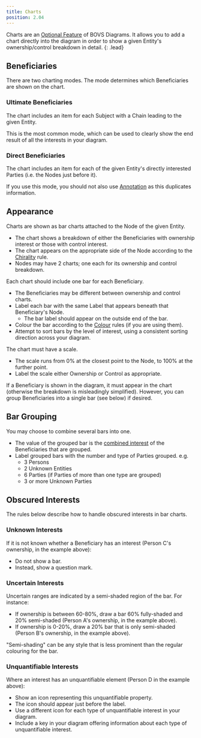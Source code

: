 ```yaml
---
title: Charts
position: 2.04
---
```


Charts are an [Optional Feature](/visualisation/optional) of BOVS Diagrams. It allows you to add a chart directly into the diagram in order to show a given Entity's ownership/control breakdown in detail.
{: .lead}


## Beneficiaries

There are two charting modes. The mode determines which Beneficiaries are shown on the chart.

### Ultimate Beneficiaries

The chart includes an item for each Subject with a Chain leading to the given Entity.

This is the most common mode, which can be used to clearly show the end result of all the interests in your diagram.

### Direct Beneficiaries

The chart includes an item for each of the given Entity's directly interested Parties (i.e. the Nodes just before it).

If you use this mode, you should not also use [Annotation](/visualisation/optional/annotation) as this duplicates information.


## Appearance

Charts are shown as bar charts attached to the Node of the given Entity.

* The chart shows a breakdown of either the Beneficiaries with ownership interest or those with control interest.
* The chart appears on the appropriate side of the Node according to the [Chirality](/visualisation/core/chirality) rule.
* Nodes may have 2 charts; one each for its ownership and control breakdown.

Each chart should include one bar for each Beneficiary.

* The Beneficiaries may be different between ownership and control charts.
* Label each bar with the same Label that appears beneath that Beneficiary's Node.
  * The bar label should appear on the outside end of the bar.
* Colour the bar according to the [Colour](/visualisation/optional/colour) rules (if you are using them).
* Attempt to sort bars by the level of interest, using a consistent sorting direction across your diagram.

The chart must have a scale.

* The scale runs from 0% at the closest point to the Node, to 100% at the further point.
* Label the scale either Ownership or Control as appropriate.

If a Beneficiary is shown in the diagram, it must appear in the chart (otherwise the breakdown is misleadingly simplified). However, you can group Beneficiaries into a single bar (see below) if desired.


## Bar Grouping

You may choose to combine several bars into one.

* The value of the grouped bar is the [combined interest](/visualisation/core/summarisation) of the Beneficiaries that are grouped.
* Label grouped bars with the number and type of Parties grouped. e.g.
  * 3 Persons
  * 2 Unknown Entities
  * 6 Parties (if Parties of more than one type are grouped)
  * 3 or more Unknown Parties


## Obscured Interests

The rules below describe how to handle obscured interests in bar charts.

### Unknown Interests

If it is not known whether a Beneficiary has an interest (Person C's ownership, in the example above):

* Do not show a bar.
* Instead, show a question mark.

### Uncertain Interests

Uncertain ranges are indicated by a semi-shaded region of the bar. For instance:

* If ownership is between 60-80%, draw a bar 60% fully-shaded and 20% semi-shaded (Person A's ownership, in the example above).
* If ownership is 0-20%, draw a 20% bar that is only semi-shaded (Person B's ownership, in the example above).

"Semi-shading" can be any style that is less prominent than the regular colouring for the bar.

### Unquantifiable Interests

Where an interest has an unquantifiable element (Person D in the example above):

* Show an icon representing this unquantifiable property.
* The icon should appear just before the label.
* Use a different icon for each type of unquantifiable interest in your diagram.
* Include a key in your diagram offering information about each type of unquantifiable interest.